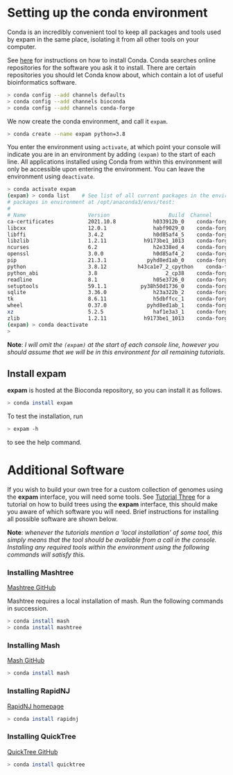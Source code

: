 # Setting up the conda environment
Conda is an incredibly convenient tool to keep all packages and tools used by expam
in the same place, isolating it from all other tools on your computer. 

See [here](https://docs.conda.io/projects/conda/en/latest/user-guide/install/index.html) for
instructions on how to install Conda. Conda searches online repositories for the software
you ask it to install. There are certain repositories you should let Conda know about, which
contain a lot of useful bioinformatics software. 
```bash
> conda config --add channels defaults
> conda config --add channels bioconda
> conda config --add channels conda-forge
```

We now create the conda environment, and call it `expam`.
```bash
> conda create --name expam python=3.8
```

You enter the environment using `activate`, at which point your console will indicate
you are in an environment by adding `(expam)` to the start of each line. All applications
installed using Conda from within this environment will only be accessible upon entering
the environment. You can leave the environment using `deactivate`.

```bash
> conda activate expam
(expam) > conda list    # See list of all current packages in the environment.
# packages in environment at /opt/anaconda3/envs/test:
#
# Name                    Version                   Build  Channel
ca-certificates           2021.10.8            h033912b_0    conda-forge
libcxx                    12.0.1               habf9029_0    conda-forge
libffi                    3.4.2                h0d85af4_5    conda-forge
libzlib                   1.2.11            h9173be1_1013    conda-forge
ncurses                   6.2                  h2e338ed_4    conda-forge
openssl                   3.0.0                h0d85af4_2    conda-forge
pip                       21.3.1             pyhd8ed1ab_0    conda-forge
python                    3.8.12          h43ca1e7_2_cpython    conda-forge
python_abi                3.8                      2_cp38    conda-forge
readline                  8.1                  h05e3726_0    conda-forge
setuptools                59.1.1           py38h50d1736_0    conda-forge
sqlite                    3.36.0               h23a322b_2    conda-forge
tk                        8.6.11               h5dbffcc_1    conda-forge
wheel                     0.37.0             pyhd8ed1ab_1    conda-forge
xz                        5.2.5                haf1e3a3_1    conda-forge
zlib                      1.2.11            h9173be1_1013    conda-forge
(expam) > conda deactivate
> 

```

**Note**: *I will omit the `(expam)` at the start of each console line, however you should assume
that we will be in this environment for all remaining tutorials.*

## Install expam
**expam** is hosted at the Bioconda repository, so you can install it as follows.
```bash
> conda install expam
```
To test the installation, run
```bash
> expam -h
```
to see the help command.

# Additional Software
If you wish to build your own tree for a custom collection of genomes using the **expam**
interface, you will need some tools. See [Tutorial Three](../3_tree/README.md) for a 
tutorial on how to build trees using the **expam** interface, this should make you aware
of which software you will need. Brief instructions for installing all possible
software are shown below.

**Note**: *whenever the tutorials mention a 'local installation' of some tool, this simply
means that the tool should be available from a call in the console. Installing any required
tools within the environment using the following commands will satisfy this.*

### Installing Mashtree
[Mashtree GitHub](https://github.com/lskatz/mashtree)

Mashtree requires a local installation of mash. Run the following commands in succession.
```bash
> conda install mash
> conda install mashtree
```

### Installing Mash
[Mash GitHub](https://github.com/marbl/Mash)

```bash
> conda install mash
```

### Installing RapidNJ
[RapidNJ homepage](https://birc.au.dk/software/rapidnj/)
```bash
> conda install rapidnj
```

### Installing QuickTree
[QuickTree GitHub](https://github.com/khowe/quicktree)
```bash
> conda install quicktree
```
